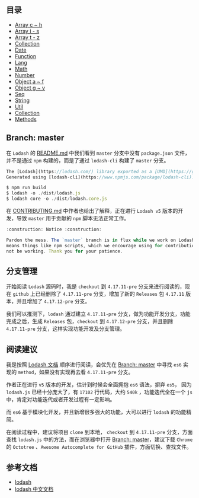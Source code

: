 ## 目录

* [Array c ~ h](https://github.com/zhanghao-zhoushan/record/issues/17)
* [Array i - s](https://github.com/zhanghao-zhoushan/record/issues/18)
* [Array t - z](https://github.com/zhanghao-zhoushan/record/issues/19)
* [Collection](https://github.com/zhanghao-zhoushan/record/issues/20)
* [Date](https://github.com/zhanghao-zhoushan/record/issues/21)
* [Function](https://github.com/zhanghao-zhoushan/record/issues/22)
* [Lang](https://github.com/zhanghao-zhoushan/record/issues/23)
* [Math](https://github.com/zhanghao-zhoushan/record/issues/24)
* [Number](https://github.com/zhanghao-zhoushan/record/issues/25)
* [Object a ~ f](https://github.com/zhanghao-zhoushan/record/issues/26)
* [Object g ~ v](https://github.com/zhanghao-zhoushan/record/issues/27)
* [Seq](https://github.com/zhanghao-zhoushan/record/issues/28)
* [String](https://github.com/zhanghao-zhoushan/record/issues/29)
* [Util](https://github.com/zhanghao-zhoushan/record/issues/30)
* [Collection](https://github.com/zhanghao-zhoushan/record/issues/31)
* [Methods](https://github.com/zhanghao-zhoushan/record/issues/32)

## Branch: master

在 `Lodash` 的 [README.md](https://github.com/lodash/lodash/blob/master/README.md) 中我们看到 `master` 分支中没有 `package.json` 文件，并不是通过 `npm` 构建的，而是了通过 `lodash-cli` 构建了 `master` 分支。

```js
The [Lodash](https://lodash.com/) library exported as a [UMD](https://github.com/umdjs/umd) module.
Generated using [lodash-cli](https://www.npmjs.com/package/lodash-cli):

$ npm run build
$ lodash -o ./dist/lodash.js
$ lodash core -o ./dist/lodash.core.js
```

在 [CONTRIBUTING.md](https://github.com/lodash/lodash/blob/master/.github/CONTRIBUTING.md) 中作者也给出了解释，正在进行 `Lodash v5` 版本的开发，导致 `master` 用于贡献的 `npm` 脚本无法正常工作。

```js
:construction: Notice :construction:

Pardon the mess. The `master` branch is in flux while we work on Lodash v5. This
means things like npm scripts, which we encourage using for contributions, may
not be working. Thank you for your patience.
```

## 分支管理

开始阅读 `Lodash` 源码时，我是 `checkout` 到 `4.17.11-pre` 分支来进行阅读的，现在 `github` 上已经删除了 `4.17.11-pre` 分支，增加了新的 `Releases` 包 `4.17.11` 版本，并且增加了 `4.17.12-pre` 分支。

我们可以推测下，`lodash` 通过建立 `4.17.11-pre` 分支，做为功能开发分支，功能完成之后，生成 `Releases` 包，`checkout` 到 `4.17.12-pre` 分支，并且删除 `4.17.11-pre` 分支，这样实现功能开发及分支管理。

## 阅读建议

我是按照 [Lodash 文档](https://lodash.com/docs/4.17.10#partial) 顺序进行阅读，会优先在 [Branch: master](https://github.com/lodash/lodash) 中寻找 `es6` 实现的 `method`，如果没有实现再去看 `4.17.11-pre` 分支。

作者正在进行 `v5` 版本的开发，估计到时候会全面拥抱 `es6` 语法，摒弃 `es5`， 因为 `lodash.js` 已经十分庞大了，有 `17102` 行代码，大约 `540k` ，功能迭代全在一个 `js` 中，肯定对功能迭代或者开发过程有一定影响。

而 `es6` 基于模块化开发，并且新增很多强大的功能，大可以进行 `lodash` 的功能精简。

在阅读过程中，建议将项目 `clone` 到本地， `checkout` 到 `4.17.11-pre` 分支，方面查找 `lodash.js` 中的方法，而在浏览器中打开 [Branch: master](https://github.com/lodash/lodash)，建议下载 `Chrome` 的 `Octotree` 、`Awesome Autocomplete for GitHub` 插件，方面切换、查找文件。

## 参考文档

* [lodash](https://lodash.com/docs/4.17.10#chunk)
* [lodash 中文文档](http://lodash.think2011.net/)